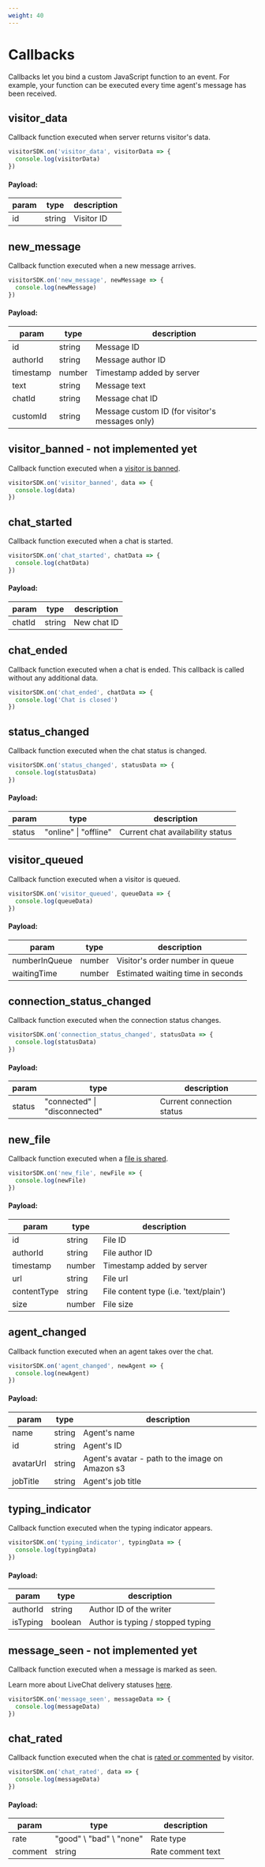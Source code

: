 ```yaml
---
weight: 40
---
```


# Callbacks

Callbacks let you bind a custom JavaScript function to an event. For example, your function can be executed every time agent's message has been received.

## visitor_data

Callback function executed when server returns visitor's data.

```js
visitorSDK.on('visitor_data', visitorData => {
  console.log(visitorData)
})
```

#### Payload:

| param | type   | description |
| ----- | ------ | ----------- |
| id    | string | Visitor ID  |

## new_message

Callback function executed when a new message arrives.

```js
visitorSDK.on('new_message', newMessage => {
  console.log(newMessage)
})
```

#### Payload:

| param     | type   | description                                     |
| --------- | ------ | ----------------------------------------------- |
| id        | string | Message ID                                      |
| authorId  | string | Message author ID                               |
| timestamp | number | Timestamp added by server                       |
| text      | string | Message text                                    |
| chatId    | string | Message chat ID                                 |
| customId  | string | Message custom ID (for visitor's messages only) |

## visitor_banned - not implemented yet

Callback function executed when a [visitor is banned](https://www.livechatinc.com/features/chat-tools/#Chat-tools-other-features).

```js
visitorSDK.on('visitor_banned', data => {
  console.log(data)
})
```

## chat_started

Callback function executed when a chat is started.

```js
visitorSDK.on('chat_started', chatData => {
  console.log(chatData)
})
```

#### Payload:

| param  | type   | description |
| ------ | ------ | ----------- |
| chatId | string | New chat ID |

## chat_ended

Callback function executed when a chat is ended. This callback is called without any additional data.

```js
visitorSDK.on('chat_ended', chatData => {
  console.log('Chat is closed')
})
```

## status_changed

Callback function executed when the chat status is changed.

```js
visitorSDK.on('status_changed', statusData => {
  console.log(statusData)
})
```

#### Payload:

| param  | type                  | description                      |
| ------ | --------------------- | -------------------------------- |
| status | "online" \| "offline" | Current chat availability status |

## visitor_queued

Callback function executed when a visitor is queued.

```js
visitorSDK.on('visitor_queued', queueData => {
  console.log(queueData)
})
```

#### Payload:

| param         | type   | description                       |
| ------------- | ------ | --------------------------------- |
| numberInQueue | number | Visitor's order number in queue   |
| waitingTime   | number | Estimated waiting time in seconds |

## connection_status_changed

Callback function executed when the connection status changes.

```js
visitorSDK.on('connection_status_changed', statusData => {
  console.log(statusData)
})
```

#### Payload:

| param  | type                          | description               |
| ------ | ----------------------------- | ------------------------- |
| status | "connected" \| "disconnected" | Current connection status |

## new_file

Callback function executed when a [file is shared](https://www.livechatinc.com/features/chat-tools/#File-sharing).

```js
visitorSDK.on('new_file', newFile => {
  console.log(newFile)
})
```

#### Payload:

| param       | type   | description                           |
| ----------- | ------ | ------------------------------------- |
| id          | string | File ID                               |
| authorId    | string | File author ID                        |
| timestamp   | number | Timestamp added by server             |
| url         | string | File url                              |
| contentType | string | File content type (i.e. 'text/plain') |
| size        | number | File size                             |

## agent_changed

Callback function executed when an agent takes over the chat.

```js
visitorSDK.on('agent_changed', newAgent => {
  console.log(newAgent)
})
```

#### Payload:

| param     | type   | description                                     |
| --------- | ------ | ----------------------------------------------- |
| name      | string | Agent's name                                    |
| id        | string | Agent's ID                                      |
| avatarUrl | string | Agent's avatar - path to the image on Amazon s3 |
| jobTitle  | string | Agent's job title                               |

## typing_indicator

Callback function executed when the typing indicator appears.

```js
visitorSDK.on('typing_indicator', typingData => {
  console.log(typingData)
})
```

#### Payload:

| param    | type    | description                       |
| -------- | ------- | --------------------------------- |
| authorId | string  | Author ID of the writer           |
| isTyping | boolean | Author is typing / stopped typing |

## message_seen - not implemented yet

Callback function executed when a message is marked as seen.

Learn more about LiveChat delivery statuses [here](https://www.livechatinc.com/features/chat-tools/#Delivery-status).

```js
visitorSDK.on('message_seen', messageData => {
  console.log(messageData)
})
```

## chat_rated

Callback function executed when the chat is [rated or commented](<(https://www.livechatinc.com/features/getting-feedback/#Chat-ratings)>) by visitor.

```js
visitorSDK.on('chat_rated', data => {
  console.log(messageData)
})
```

#### Payload:

| param   | type                    | description       |
| ------- | ----------------------- | ----------------- |
| rate    | "good" \ "bad" \ "none" | Rate type         |
| comment | string                  | Rate comment text |
